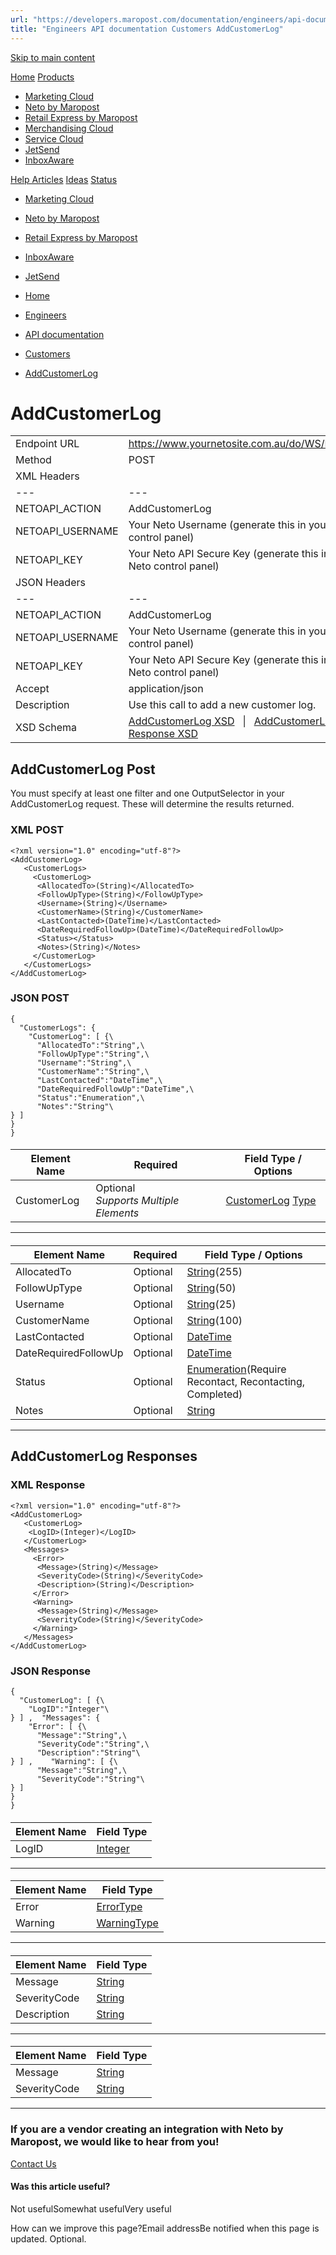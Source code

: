 ```yaml
---
url: "https://developers.maropost.com/documentation/engineers/api-documentation/customers/addcustomerlog"
title: "Engineers API documentation Customers AddCustomerLog"
---
```


[Skip to main content](https://developers.maropost.com/documentation/engineers/api-documentation/customers/addcustomerlog#main-content)

[Home](https://developers.maropost.com/) [Products](https://developers.maropost.com/documentation/engineers/api-documentation/customers/addcustomerlog)

- [Marketing Cloud](https://galaxy.maropost.com/categories/marketing-cloud)
- [Neto by Maropost](https://galaxy.maropost.com/categories/neto-by-maropost)
- [Retail Express by Maropost](https://galaxy.maropost.com/categories/retail-express)
- [Merchandising Cloud](https://galaxy.maropost.com/categories/merchandising-cloud)
- [Service Cloud](https://galaxy.maropost.com/categories/service-cloud)
- [JetSend](https://galaxy.maropost.com/categories/jetsend)
- [InboxAware](https://galaxy.maropost.com/categories/inboxaware)

[Help Articles](https://galaxy.maropost.com/kb/neto-by-maropost) [Ideas](https://galaxy.maropost.com/categories/neto-by-maropost-ideas) [Status](https://developers.maropost.com/documentation/engineers/api-documentation/customers/addcustomerlog)
- [Marketing Cloud](https://status.maropost.com/)
- [Neto by Maropost](https://status.netohq.com/)
- [Retail Express by Maropost](https://status-retailcloud.maropost.com/)
- [InboxAware](https://status.inboxaware.com/)
- [JetSend](https://status.jetsend.com/)

- [Home](https://developers.maropost.com/)
- [Engineers](https://developers.maropost.com/documentation/engineers)
- [API documentation](https://developers.maropost.com/documentation/engineers/api-documentation)
- [Customers](https://developers.maropost.com/documentation/engineers/api-documentation/customers)
- [AddCustomerLog](https://developers.maropost.com/documentation/engineers/api-documentation/customers/addcustomerlog)

# AddCustomerLog

|     |     |
| --- | --- |
| Endpoint URL | https://www.yournetosite.com.au/do/WS/NetoAPI |
| Method | POST |
| XML Headers | |     |     |
| --- | --- |
| NETOAPI\_ACTION | AddCustomerLog |
| NETOAPI\_USERNAME | Your Neto Username (generate this in your Neto control panel) |
| NETOAPI\_KEY | Your Neto API Secure Key (generate this in your Neto control panel) | |
| JSON Headers | |     |     |
| --- | --- |
| NETOAPI\_ACTION | AddCustomerLog |
| NETOAPI\_USERNAME | Your Neto Username (generate this in your Neto control panel) |
| NETOAPI\_KEY | Your Neto API Secure Key (generate this in your Neto control panel) |
| Accept | application/json | |
| Description | Use this call to add a new customer log. |
| XSD Schema | [AddCustomerLog XSD](https://www.neto.com.au/assets/api/AddCustomerLog.xsd)   \|   [AddCustomerLog Response XSD](https://www.neto.com.au/assets/api/AddCustomerLogResponse.xsd) |

## AddCustomerLog Post

You must specify at least one filter and one OutputSelector in your AddCustomerLog request. These will determine the results returned.

### XML POST

```rainbow rainbow-show
<?xml version="1.0" encoding="utf-8"?>
<AddCustomerLog>
   <CustomerLogs>
     <CustomerLog>
      <AllocatedTo>(String)</AllocatedTo>
      <FollowUpType>(String)</FollowUpType>
      <Username>(String)</Username>
      <CustomerName>(String)</CustomerName>
      <LastContacted>(DateTime)</LastContacted>
      <DateRequiredFollowUp>(DateTime)</DateRequiredFollowUp>
      <Status></Status>
      <Notes>(String)</Notes>
     </CustomerLog>
   </CustomerLogs>
</AddCustomerLog>

```

### JSON POST

```rainbow rainbow-show
{
  "CustomerLogs": {
﻿    "CustomerLog": [ {\
﻿      "AllocatedTo":"String",\
      "FollowUpType":"String",\
      "Username":"String",\
      "CustomerName":"String",\
      "LastContacted":"DateTime",\
      "DateRequiredFollowUp":"DateTime",\
      "Status":"Enumeration",\
      "Notes":"String"\
} ] ﻿
} ﻿
}

```

#### <CustomerLogs>

| Element Name | Required | Field Type / Options |
| --- | --- | --- |
| CustomerLog | Optional<br>_Supports Multiple Elements_ | [CustomerLog](https://developers.maropost.com/documentation/engineers/api-documentation/getting-started/api-field-types/) [Type](https://developers.maropost.com/documentation/engineers/api-documentation/customers/addcustomerlog#CustomerLog) |

* * *

#### <CustomerLog>

| Element Name | Required | Field Type / Options |
| --- | --- | --- |
| AllocatedTo | Optional | [String](https://developers.maropost.com/documentation/engineers/api-documentation/getting-started/api-field-types/)(255) |
| FollowUpType | Optional | [String](https://developers.maropost.com/documentation/engineers/api-documentation/getting-started/api-field-types/)(50) |
| Username | Optional | [String](https://developers.maropost.com/documentation/engineers/api-documentation/getting-started/api-field-types/)(25) |
| CustomerName | Optional | [String](https://developers.maropost.com/documentation/engineers/api-documentation/getting-started/api-field-types/)(100) |
| LastContacted | Optional | [DateTime](https://developers.maropost.com/documentation/engineers/api-documentation/getting-started/api-field-types/) |
| DateRequiredFollowUp | Optional | [DateTime](https://developers.maropost.com/documentation/engineers/api-documentation/getting-started/api-field-types/) |
| Status | Optional | [Enumeration](https://developers.maropost.com/documentation/engineers/api-documentation/getting-started/api-field-types/)(Require Recontact, Recontacting, Completed) |
| Notes | Optional | [String](https://developers.maropost.com/documentation/engineers/api-documentation/getting-started/api-field-types/) |

* * *

## AddCustomerLog Responses

### XML Response

```rainbow rainbow-show
<?xml version="1.0" encoding="utf-8"?>
<AddCustomerLog>
   <CustomerLog>
    <LogID>(Integer)</LogID>
   </CustomerLog>
   <Messages>
     <Error>
      <Message>(String)</Message>
      <SeverityCode>(String)</SeverityCode>
      <Description>(String)</Description>
     </Error>
     <Warning>
      <Message>(String)</Message>
      <SeverityCode>(String)</SeverityCode>
     </Warning>
   </Messages>
</AddCustomerLog>

```

### JSON Response

```rainbow rainbow-show
{
  "CustomerLog": [ {\
﻿    "LogID":"Integer"\
} ] ,﻿  "Messages": {
﻿    "Error": [ {\
﻿      "Message":"String",\
      "SeverityCode":"String",\
      "Description":"String"\
} ] ,﻿    "Warning": [ {\
﻿      "Message":"String",\
      "SeverityCode":"String"\
} ] ﻿
} ﻿
}

```

#### <CustomerLog>

| Element Name | Field Type |
| --- | --- |
| LogID | [Integer](https://developers.maropost.com/api-data-types) |

* * *

#### <Messages>

| Element Name | Field Type |
| --- | --- |
| Error | [ErrorType](https://developers.maropost.com/api-data-types) |
| Warning | [WarningType](https://developers.maropost.com/api-data-types) |

* * *

#### <Error>

| Element Name | Field Type |
| --- | --- |
| Message | [String](https://developers.maropost.com/api-data-types) |
| SeverityCode | [String](https://developers.maropost.com/api-data-types) |
| Description | [String](https://developers.maropost.com/api-data-types) |

* * *

#### <Warning>

| Element Name | Field Type |
| --- | --- |
| Message | [String](https://developers.maropost.com/api-data-types) |
| SeverityCode | [String](https://developers.maropost.com/api-data-types) |

* * *

### If you are a vendor creating an integration with Neto by Maropost, we would like to hear from you!

[Contact Us](https://partner.maropost.com/commerce-cloud/technology-partner/)

#### Was this article useful?

Not usefulSomewhat usefulVery useful

How can we improve this page?Email addressBe notified when this page is updated. Optional.